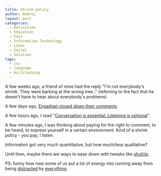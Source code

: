 ```yaml
---
title: Shrink policy
author: Andrei
layout: post
categories:
  - Definition
  - Education
  - Favs
  - Information Technology
  - Likes
  - Social
  - Solution
tags:
  - css
  - language
  - multitasking
---
```

A few weeks ago, a friend of mine had the reply "I'm not everybody's shrink. They were barking at the wrong tree.." (referring to the fact that he doesn't have to hear about everybody's problems)

A few days ago, [Engadget closed down their comments][1].

A few hours ago, I read "[Conversation is essential. Listening is optional][2]".

A few minutes ago, I was thinking about paying for the right to comment, to be heard, to express yourself in a certain environment. Kind of a shrink policy - you pay, I listen.

Information got very much quantitative, but how much/less qualitative?

Until then, maybe there are ways to ease down with tweaks like [shutUp][3].

PS: funny how now some of us put a lot of energy into running away from being [distracted][4] by [everything][5].

 [1]: http://trendsupdates.com/engadget-turns-off-comments-to-blog-posts-on-account-of-anonymous-inflammatory-comments/
 [2]: http://www.fuelyourblogging.com/conversation-is-essential-listening-is-optional/
 [3]: http://lifehacker.com/5464339/shutupcss-silences-web-site-comments
 [4]: http://www.pbs.org/wgbh/pages/frontline/digitalnation/view/
 [5]: http://www.news.com.au/technology/multitaskers-distracted-by-everything-stanford-study/story-e6frfro0-1225766216881